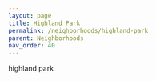 ```yaml
---
layout: page
title: Highland Park
permalink: /neighborhoods/highland-park
parent: Neighborhoods
nav_order: 40
---
```


highland park